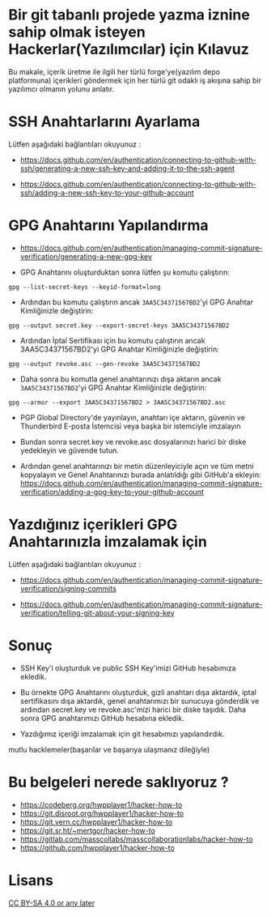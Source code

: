 # Bir git tabanlı projede yazma iznine sahip olmak isteyen Hackerlar(Yazılımcılar) için Kılavuz

Bu makale, içerik üretme ile ilgili her türlü forge'ye(yazılım depo platformuna) içerikleri göndermek için her türlü git odaklı iş akışına sahip bir yazılımcı olmanın yolunu anlatır.

# SSH Anahtarlarını Ayarlama

Lütfen aşağıdaki bağlantıları okuyunuz :


* https://docs.github.com/en/authentication/connecting-to-github-with-ssh/generating-a-new-ssh-key-and-adding-it-to-the-ssh-agent
    
* https://docs.github.com/en/authentication/connecting-to-github-with-ssh/adding-a-new-ssh-key-to-your-github-account

# GPG Anahtarını Yapılandırma

* https://docs.github.com/en/authentication/managing-commit-signature-verification/generating-a-new-gpg-key

* GPG Anahtarını oluşturduktan sonra lütfen şu komutu çalıştırın:

```
gpg --list-secret-keys --keyid-format=long
```

* Ardından bu komutu çalıştırın ancak ```3AA5C34371567BD2```'yi GPG Anahtar Kimliğinizle değiştirin:

```
gpg --output secret.key --export-secret-keys 3AA5C34371567BD2
```

* Ardından İptal Sertifikası için bu komutu çalıştırın ancak 3AA5C34371567BD2'yi GPG Anahtar Kimliğinizle değiştirin:

```
gpg --output revoke.asc --gen-revoke 3AA5C34371567BD2
```

* Daha sonra bu komutla genel anahtarınızı dışa aktarın ancak ```3AA5C34371567BD2```'yi GPG Anahtar Kimliğinizle değiştirin:

```
gpg --armor --export 3AA5C34371567BD2 > 3AA5C34371567BD2.asc
```

* PGP Global Directory'de yayınlayın, anahtarı içe aktarın, güvenin ve Thunderbird E-posta İstemcisi veya başka bir istemciyle imzalayın

* Bundan sonra secret.key ve revoke.asc dosyalarınızı harici bir diske yedekleyin ve güvende tutun.

* Ardından genel anahtarınızı bir metin düzenleyiciyle açın ve tüm metni kopyalayın ve Genel Anahtarınızı burada anlatıldığı gibi GitHub'a ekleyin:  https://docs.github.com/en/authentication/managing-commit-signature-verification/adding-a-gpg-key-to-your-github-account

# Yazdığınız içerikleri GPG Anahtarınızla imzalamak için

Lütfen aşağıdaki bağlantıları okuyunuz :

* https://docs.github.com/en/authentication/managing-commit-signature-verification/signing-commits

* https://docs.github.com/en/authentication/managing-commit-signature-verification/telling-git-about-your-signing-key

# Sonuç

* SSH Key'i oluşturduk ve public SSH Key'imizi GitHub hesabımıza ekledik.

* Bu örnekte GPG Anahtarını oluşturduk, gizli anahtarı dışa aktardık, iptal sertifikasını dışa aktardık, genel anahtarımızı bir sunucuya gönderdik ve ardından secret.key ve revoke.asc'mizi harici bir diske taşıdık. Daha sonra GPG anahtarımızı GitHub hesabına ekledik.

* Yazdığımız içeriği imzalamak için git hesabımızı yapılandırdık.

mutlu hacklemeler(başarılar ve başarıya ulaşmanız dileğiyle)

# Bu belgeleri nerede saklıyoruz ?


* https://codeberg.org/hwpplayer1/hacker-how-to
* https://git.disroot.org/hwpplayer1/hacker-how-to
* https://git.vern.cc/hwpplayer1/hacker-how-to
* https://git.sr.ht/~mertgor/hacker-how-to
* https://gitlab.com/masscollabs/masscollaborationlabs/hacker-how-to
* https://github.com/hwpplayer1/hacker-how-to

# Lisans

[CC BY-SA 4.0 or any later](https://github.com/hwpplayer1/hacker-how-to/blob/master/by-sa.markdown)

